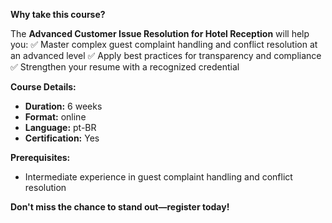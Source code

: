 **Why take this course?**

The **Advanced Customer Issue Resolution for Hotel Reception** will help you:
✅ Master complex guest complaint handling and conflict resolution at an advanced level
✅ Apply best practices for transparency and compliance
✅ Strengthen your resume with a recognized credential

**Course Details:**
- **Duration:** 6 weeks
- **Format:** online
- **Language:** pt-BR
- **Certification:** Yes

**Prerequisites:**
- Intermediate experience in guest complaint handling and conflict resolution

**Don't miss the chance to stand out—register today!**